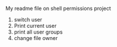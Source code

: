 My readme file on shell permissions project
1. switch user
2. Print current user
3. print all user groups
4. change file owner

